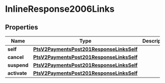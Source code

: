 
# InlineResponse2006Links

## Properties
Name | Type | Description | Notes
------------ | ------------- | ------------- | -------------
**self** | [**PtsV2PaymentsPost201ResponseLinksSelf**](PtsV2PaymentsPost201ResponseLinksSelf.md) |  |  [optional]
**cancel** | [**PtsV2PaymentsPost201ResponseLinksSelf**](PtsV2PaymentsPost201ResponseLinksSelf.md) |  |  [optional]
**suspend** | [**PtsV2PaymentsPost201ResponseLinksSelf**](PtsV2PaymentsPost201ResponseLinksSelf.md) |  |  [optional]
**activate** | [**PtsV2PaymentsPost201ResponseLinksSelf**](PtsV2PaymentsPost201ResponseLinksSelf.md) |  |  [optional]



